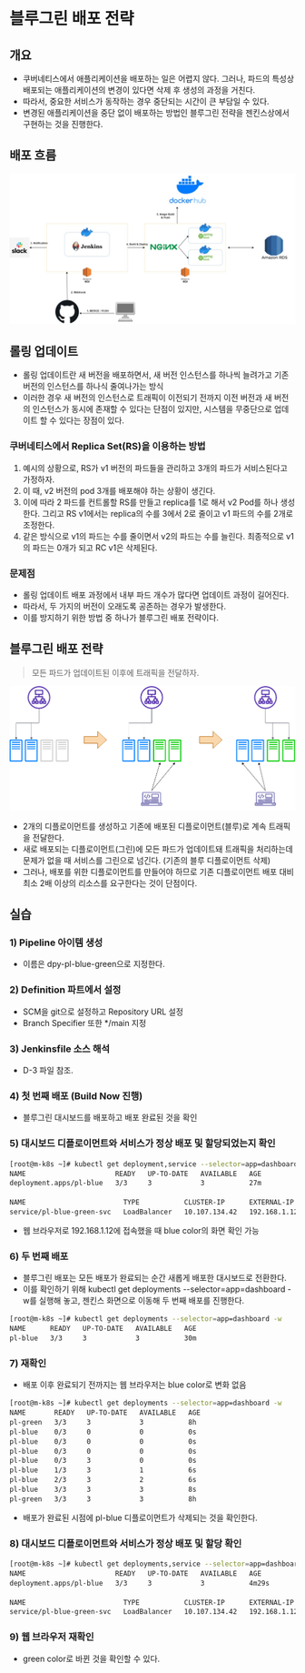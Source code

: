 # 블루그린 배포 전략
## 개요
- 쿠버네티스에서 애플리케이션을 배포하는 일은 어렵지 않다. 그러나, 파드의 특성상 배포되는 애플리케이션의 변경이 있다면 삭제 후 생성의 과정을 거친다.
- 따라서, 중요한 서비스가 동작하는 경우 중단되는 시간이 큰 부담일 수 있다.
- 변경된 애플리케이션을 중단 없이 배포하는 방법인 블루그린 전략을 젠킨스상에서 구현하는 것을 진행한다.

## 배포 흐름
<p align="center"><img src="../images/zero_downtime_deployment.jpg" width="600"></p>

## 롤링 업데이트
- 롤링 업데이트란 새 버전을 배포하면서, 새 버전 인스턴스를 하나씩 늘려가고 기존 버전의 인스턴스를 하나식 줄여나가는 방식
- 이러한 경우 새 버전의 인스턴스로 트래픽이 이전되기 전까지 이전 버전과 새 버전의 인스턴스가 동시에 존재할 수 있다는 단점이 있지만, 시스템을 무중단으로 업데이트 할 수 있다는 장점이 있다.

### 쿠버네티스에서 Replica Set(RS)을 이용하는 방법
1. 예시의 상황으로, RS가 v1 버전의 파드들을 관리하고 3개의 파드가 서비스된다고 가정하자.
2. 이 때, v2 버전의 pod 3개를 배포해야 하는 상황이 생긴다.
3. 이에 따라 2 파드를 컨트롤할 RS를 만들고 replica를 1로 해서 v2 Pod를 하나 생성한다. 그리고 RS v1에서는 replica의 수를 3에서 2로 줄이고 v1 파드의 수를 2개로 조정한다.
4. 같은 방식으로 v1의 파드는 수를 줄이면서 v2의 파드는 수를 늘린다. 최종적으로 v1의 파드는 0개가 되고 RC v1은 삭제된다.

### 문제점
- 롤링 업데이트 배포 과정에서 내부 파드 개수가 많다면 업데이트 과정이 길어진다.
- 따라서, 두 가지의 버전이 오래도록 공존하는 경우가 발생한다.
- 이를 방지하기 위한 방법 중 하나가 블루그린 배포 전략이다.

## 블루그린 배포 전략 
> 모든 파드가 업데이트된 이후에 트래픽을 전달하자.
<p align="center"><img src="../images/blue_green_deployment.png" width="600"></p>

- 2개의 디플로이먼트를 생성하고 기존에 배포된 디플로이먼트(블루)로 계속 트래픽을 전달한다.
- 새로 배포되는 디플로이먼트(그린)에 모든 파드가 업데이트돼 트래픽을 처리하는데 문제가 없을 때 서비스를 그린으로 넘긴다. (기존의 블루 디플로이먼트 삭제)
- 그러나, 배포를 위한 디플로이먼트를 만들어야 하므로 기존 디플로이먼트 배포 대비 최소 2배 이상의 리소스를 요구한다는 것이 단점이다.

## 실습

### 1) Pipeline 아이템 생성
- 이름은 dpy-pl-blue-green으로 지정한다.

### 2) Definition 파트에서 설정
- SCM을 git으로 설정하고 Repository URL 설정
- Branch Specifier 또한 */main 지정

### 3) Jenkinsfile 소스 해석
- D-3 파일 참조.

### 4) 첫 번째 배포 (Build Now 진행)
- 블루그린 대시보드를 배포하고 배포 완료된 것을 확인

### 5) 대시보드 디플로이먼트와 서비스가 정상 배포 및 할당되었는지 확인
```bash
[root@m-k8s ~]# kubectl get deployment,service --selector=app=dashboard
NAME                      READY   UP-TO-DATE   AVAILABLE   AGE
deployment.apps/pl-blue   3/3     3            3           27m

NAME                        TYPE           CLUSTER-IP      EXTERNAL-IP    PORT(S)        AGE
service/pl-blue-green-svc   LoadBalancer   10.107.134.42   192.168.1.12   80:32310/TCP   26m
```
- 웹 브라우저로 192.168.1.12에 접속했을 때 blue color의 화면 확인 가능

### 6) 두 번째 배포
- 블루그린 배포는 모든 배포가 완료되는 순간 새롭게 배포한 대시보드로 전환한다.
- 이를 확인하기 위해 kubectl get deployments --selector=app=dashboard -w를 실행해 놓고, 젠킨스 화면으로 이동해 두 번째 배포를 진행한다.
```bash
[root@m-k8s ~]# kubectl get deployments --selector=app=dashboard -w
NAME      READY   UP-TO-DATE   AVAILABLE   AGE
pl-blue   3/3     3            3           30m
```

### 7) 재확인
- 배포 이후 완료되기 전까지는 웹 브라우저는 blue color로 변화 없음
```bash
[root@m-k8s ~]# kubectl get deployments --selector=app=dashboard -w
NAME       READY   UP-TO-DATE   AVAILABLE   AGE
pl-green   3/3     3            3           8h
pl-blue    0/3     0            0           0s
pl-blue    0/3     0            0           0s
pl-blue    0/3     0            0           0s
pl-blue    0/3     3            0           0s
pl-blue    1/3     3            1           6s
pl-blue    2/3     3            2           6s
pl-blue    3/3     3            3           8s
pl-green   3/3     3            3           8h
```
- 배포가 완료된 시점에 pl-blue 디플로이먼트가 삭제되는 것을 확인한다.

### 8) 대시보드 디플로이먼트와 서비스가 정상 배포 및 할당 확인
```bash
[root@m-k8s ~]# kubectl get deployments,service --selector=app=dashboard
NAME                      READY   UP-TO-DATE   AVAILABLE   AGE
deployment.apps/pl-blue   3/3     3            3           4m29s

NAME                        TYPE           CLUSTER-IP      EXTERNAL-IP    PORT(S)        AGE
service/pl-blue-green-svc   LoadBalancer   10.107.134.42   192.168.1.12   80:32310/TCP   8h
```

### 9) 웹 브라우저 재확인
- green color로 바뀐 것을 확인할 수 있다.















